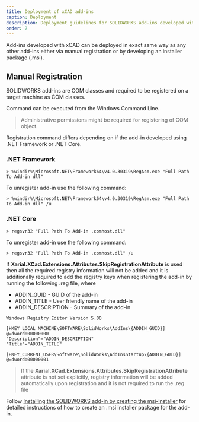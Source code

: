 ```yaml
---
title: Deployment of xCAD add-ins
caption: Deployment
description: Deployment guidelines for SOLIDWORKS add-ins developed with xCAD framework
order: 7
---
```

Add-ins developed with xCAD can be deployed in exact same way as any other add-ins either via manual registration or by developing an installer package (.msi).

## Manual Registration

SOLIDWORKS add-ins are COM classes and required to be registered on a target machine as COM classes.

Command can be executed from the Windows Command Line.

> Administrative permissions might be required for registering of COM object.

Registration command differs depending on if the add-in developed using .NET Framework or .NET Core.

### .NET Framework

```
> %windir%\Microsoft.NET\Framework64\v4.0.30319\RegAsm.exe "Full Path To Add-in dll"
```

To unregister add-in use the following command:

```
> %windir%\Microsoft.NET\Framework64\v4.0.30319\RegAsm.exe "Full Path To Add-in dll" /u
```

### .NET Core

```
> regsvr32 "Full Path To Add-in .comhost.dll"
```

To unregister add-in use the following command:

```
> regsvr32 "Full Path To Add-in .comhost.dll" /u
```

If **Xarial.XCad.Extensions.Attributes.SkipRegistrationAttribute** is used then all the required registry information will not be added and it is additionally required to add the registry keys when registering the add-in by running the following .reg file, where

* ADDIN_GUID - GUID of the add-in
* ADDIN_TITLE - User friendly name of the add-in
* ADDIN_DESCRIPTION - Summary of the add-in

```
Windows Registry Editor Version 5.00

[HKEY_LOCAL_MACHINE\SOFTWARE\SolidWorks\AddIns\{ADDIN_GUID}]
@=dword:00000000
"Description"="ADDIN_DESCRIPTION"
"Title"="ADDIN_TITLE"

[HKEY_CURRENT_USER\Software\SolidWorks\AddInsStartup\{ADDIN_GUID}]
@=dword:00000001
```

> If the **Xarial.XCad.Extensions.Attributes.SkipRegistrationAttribute** attribute is not set explicitly, registry information will be added automatically upon registration and it is not required to run the .reg file

Follow [Installing the SOLIDWORKS add-in by creating the msi-installer](https://www.codestack.net/solidworks-api/deployment/installer/) for detailed instructions of how to create an .msi installer package for the add-in.